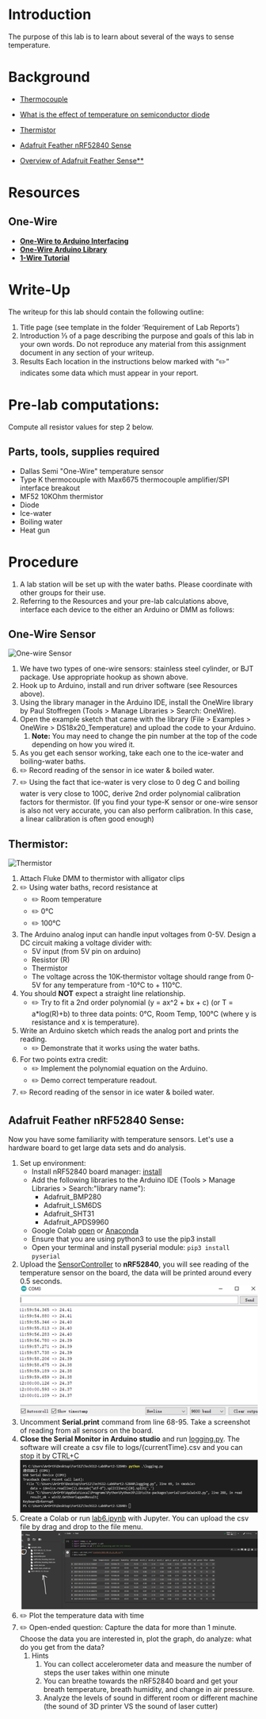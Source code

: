 # Introduction

The purpose of this lab is to learn about several of the ways to sense temperature.

# Background

- [Thermocouple](https://en.wikipedia.org/wiki/Thermocouple)

- [What is the effect of temperature on semiconductor diode](https://www.quora.com/What-is-the-effect-of-temperature-on-semiconductor-diode)

- [Thermistor](https://en.wikipedia.org/wiki/Thermistor)

- [Adafruit Feather nRF52840 Sense](https://www.adafruit.com/product/4516)

- [Overview of Adafruit Feather Sense\*\*](https://learn.adafruit.com/adafruit-feather-sense)

# Resources

## One-Wire

- [**One-Wire to Arduino Interfacing**](https://www.tweaking4all.com/hardware/arduino/arduino-ds18b20-temperature-sensor/)
- [**One-Wire Arduino Library**](https://www.pjrc.com/teensy/td_libs_OneWire.html)
- [**1-Wire Tutorial**](https://www.hacktronics.com/tutorials/arduino-1-wire-tutorial.html)

# Write-Up

The writeup for this lab should contain the following outline:

1. Title page (see template in the folder ‘Requirement of Lab Reports’)
1. Introduction
   ⅓ of a page describing the purpose and goals of this lab in your own words. Do not reproduce any material from this assignment document in any section of your writeup.
1. Results
   Each location in the instructions below marked with “✏️” indicates some data which must appear in your report.

# Pre-lab computations:

Compute all resistor values for step 2 below.

## Parts, tools, supplies required

- Dallas Semi "One-Wire" temperature sensor
- Type K thermocouple with Max6675 thermocouple amplifier/SPI interface breakout
- MF52 10KOhm thermistor
- Diode
- Ice-water
- Boiling water
- Heat gun

# Procedure

1. A lab station will be set up with the water baths. Please coordinate with other groups for their use.
1. Referring to the Resources and your pre-lab calculations above, interface each device to the either an Arduino or DMM as follows:

## One-Wire Sensor

<img src="assets/one_wire.png" alt="One-wire Sensor" width="550"/>

1. We have two types of one-wire sensors: stainless steel cylinder, or BJT package. Use appropriate hookup as shown above.
2. Hook up to Arduino, install and run driver software (see Resources above).
3. Using the library manager in the Arduino IDE, install the OneWire library by Paul Stoffregen (Tools \> Manage Libraries \> Search: OneWire).
4. Open the example sketch that came with the library (File \> Examples \> OneWire \> DS18x20_Temperature) and upload the code to your Arduino.
   1. **Note:** You may need to change the pin number at the top of the code depending on how you wired it.
5. As you get each sensor working, take each one to the ice-water and boiling-water baths.
6. ✏️ Record reading of the sensor in ice water & boiled water.
7. ✏️ Using the fact that ice-water is very close to 0 deg C and boiling water is very close to 100C, derive 2nd order polynomial calibration factors for thermistor. (If you find your type-K sensor or one-wire sensor is also not very accurate, you can also perform calibration. In this case, a linear calibration is often good enough)

## Thermistor:

<img src="assets/thermistor_2.png" alt="Thermistor" width="250"/>

1. Attach Fluke DMM to thermistor with alligator clips
2. ✏️ Using water baths, record resistance at
   - ✏️ Room temperature
   - ✏️ 0&deg;C
   - ✏️ 100&deg;C
3. The Arduino analog input can handle input voltages from 0-5V. Design a DC circuit making a voltage divider with:
   - 5V input (from 5V pin on arduino)
   - Resistor (R)
   - Thermistor
   - The voltage across the 10K-thermistor voltage should range from 0-5V for any temperature from -10&deg;C to + 110&deg;C.
4. You should **NOT** expect a straight line relationship.
   - ✏️ Try to fit a 2nd order polynomial (y = ax^2 + bx + c) (or T = a\*log(R)+b) to three data points: 0&deg;C, Room Temp, 100&deg;C (where y is resistance and x is temperature).
5. Write an Arduino sketch which reads the analog port and prints the reading.
   - ✏️ Demonstrate that it works using the water baths.
6. For two points extra credit:
   - ✏️ Implement the polynomial equation on the Arduino.
   - ✏️ Demo correct temperature readout.
7. ✏️ Record reading of the sensor in ice water & boiled water.

## Adafruit Feather nRF52840 Sense:

Now you have some familiarity with temperature sensors. Let's use a hardware board to get large data sets and do analysis.

1. Set up environment:
   - Install nRF52840 board manager: [install](https://learn.adafruit.com/adafruit-feather-sense/arduino-support-setup)
   - Add the following libraries to the Arduino IDE (Tools \> Manage Libraries \> Search:"library name"):
     - Adafruit_BMP280
     - Adafruit_LSM6DS
     - Adafruit_SHT31
     - Adafruit_APDS9960
   - Google Colab [open](https://colab.research.google.com/) or [Anaconda](anaconda.md)
   - Ensure that you are using python3 to use the pip3 install
   - Open your terminal and install pyserial module: `pip3 install pyserial`
1. Upload the [SensorController](https://github.com/adafruit/Adafruit_Learning_System_Guides/blob/main/Adafruit_Feather_Sense/feather_sense_sensor_demo/feather_sense_sensor_demo.ino) to **nRF52840**, you will see reading of the temperature sensor on the board, the data will be printed around every 0.5 seconds.
   ![serial](assets/serial_monitor.png)
1. Uncomment **Serial.print** command from line 68-95. Take a screenshot of reading from all sensors on the board.
1. **Close the Serial Monitor in Arduino studio** and run [logging.py](src/logging.py). The software will create a csv file to logs/{currentTime}.csv and you can stop it by CTRL+C
   ![logging](assets/logging.png)
1. Create a Colab or run [lab6.ipynb](src/lab6.ipynb) with Jupyter. You can upload the csv file by drag and drop to the file menu.
   ![jupyter](assets/jupyter.png)
1. ✏️ Plot the temperature data with time
1. ✏️ Open-ended question: Capture the data for more than 1 minute. Choose the data you are interested in, plot the graph, do analyze: what do you get from the data?
   1. Hints
      1. You can collect accelerometer data and measure the number of steps the user takes within one minute
      1. You can breathe towards the nRF52840 board and get your breath temperature, breath humidity, and change in air pressure.
      1. Analyze the levels of sound in different room or different machine (the sound of 3D printer VS the sound of laser cutter)
